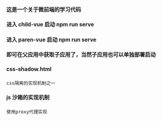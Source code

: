 #### 这是一个关于微前端的学习代码

#### 进入 child-vue 启动 npm run serve

#### 进入 paren-vue 启动 npm run serve

#### 即可在父应用中获取子应用了，当然子应用也可以单独部署启动

#### css-shadow.html

    css隔离的实现机制之一

#### js 沙箱的实现机制

    使用proxy代理实现
